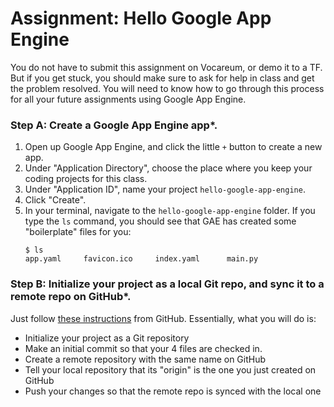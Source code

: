 # Assignment: Hello Google App Engine

You do not have to submit this assignment on Vocareum, or demo it to a TF. But if you get stuck, you should make sure to ask for help in class and get the problem resolved. You will need to know how to go through this process for all your future assignments using Google App Engine.

### Step A: Create a Google App Engine app*.

1. Open up Google App Engine, and click the little `+` button to create a new app.
1. Under "Application Directory", choose the place where you keep your coding projects for this class.
1. Under "Application ID", name your project `hello-google-app-engine`.
1. Click "Create".
1. In your terminal, navigate to the `hello-google-app-engine` folder. If you type the `ls` command, you should see that GAE has created some "boilerplate" files for you:
    ```
    $ ls
    app.yaml     favicon.ico     index.yaml      main.py
    ```

### Step B: Initialize your project as a local Git repo, and sync it to a remote repo on GitHub*.

Just follow [these instructions][github-instructions] from GitHub. Essentially, what you will do is:
- Initialize your project as a Git repository
- Make an initial commit so that your 4 files are checked in.
- Create a remote repository with the same name on GitHub
- Tell your local repository that its "origin" is the one you just created on GitHub
- Push your changes so that the remote repo is synced with the local one


[github-instructions]: https://help.github.com/articles/adding-an-existing-project-to-github-using-the-command-line/
